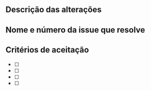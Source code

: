 ## Descrição das alterações

## Nome e número da issue que resolve 

## Critérios de aceitação
- [ ]
- [ ] 
- [ ] 
- [ ]

